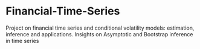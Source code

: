 # Financial-Time-Series
Project on financial time series and conditional volatility models: estimation, inference and applications. Insights on Asymptotic and Bootstrap inference in time series
